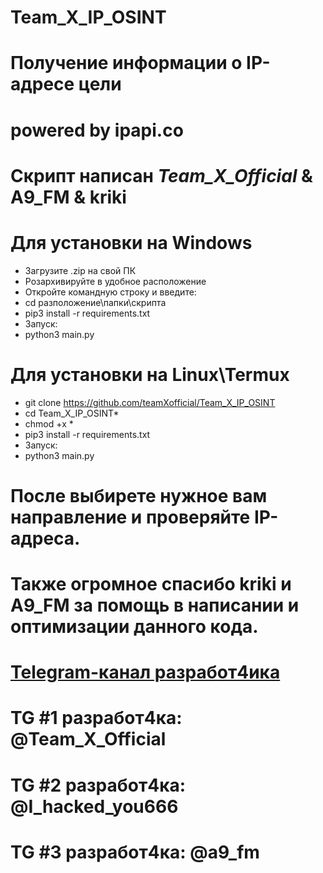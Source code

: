 # Team_X_IP_OSINT
Получение информации о IP-адресе цели
=====
powered by ipapi.co
=====
Скрипт написан _Team_X_Official_ & A9_FM & kriki
=====

Для установки на Windows
=====
* Загрузите .zip на свой ПК
* Розархивируйте в удобное расположение
* Откройте командную строку и введите:
* cd разположение\папки\скрипта
* pip3 install -r requirements.txt
* Запуск:
* python3 main.py


Для установки на Linux\Termux
=====
* git clone https://github.com/teamXofficial/Team_X_IP_OSINT
* cd Team_X_IP_OSINT*
* chmod +x *
* pip3 install -r requirements.txt
* Запуск:
* python3 main.py

После выбирете нужное вам направление и проверяйте IP-адреса.
=====

Также огромное спасибо kriki и A9_FM за помощь в написании и оптимизации данного кода.
===

[Telegram-канал разработ4ика](https://t.me/TeamXofficial0)
=====
TG #1 разработ4ка: @Team_X_Official
=====
TG #2 разработ4ка: @I_hacked_you666
=====
TG #3 разработ4ка: @a9_fm
=====


